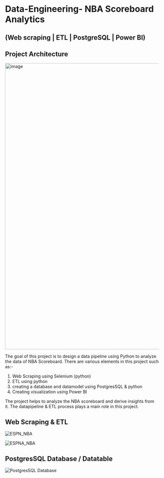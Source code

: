 # Data-Engineering- NBA Scoreboard Analytics 
## (Web scraping | ETL | PostgreSQL | Power BI)

## Project Architecture

<img width="935" alt="image" src="https://user-images.githubusercontent.com/89546195/211726079-22d78c53-e75f-4b51-bccd-d9ee751f14a2.png">


The goal of this project is to design a data pipeline using Python to analyze the data of NBA Scoreboard. There are various elements in this project such as:-
1) Web Scraping using Selenium (python)
2) ETL using python
3) creating a database and datamodel using PostgresSQL & python
4) Creating visualization using Power BI

The project helps to analyze the NBA scoreboard and derive insights from it. The datapipeline & ETL process plays a main role in this project. 

## Web Scraping & ETL

![ESPN_NBA](https://user-images.githubusercontent.com/89546195/211725176-cf1619f4-f50d-467c-acc0-3ab8232040f2.jpg) 
 
![ESPNA_NBA](https://user-images.githubusercontent.com/89546195/211725243-58e28822-b4e0-4ba7-8c3b-7109341f3f85.jpg)

## PostgresSQL Database / Datatable

![PostgresSQL Database](https://user-images.githubusercontent.com/89546195/211727891-99b22383-de42-40f2-a40d-375752025088.jpg)



